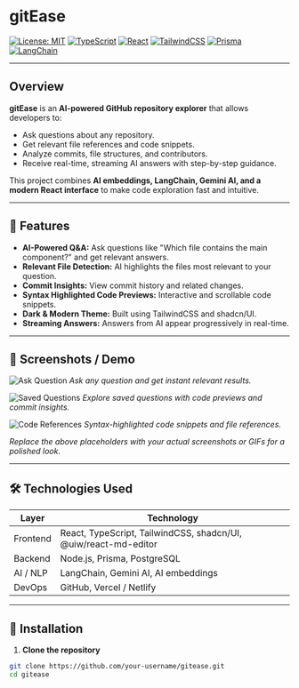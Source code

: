 # gitEase

[![License: MIT](https://img.shields.io/badge/License-MIT-blue.svg)](LICENSE)
[![TypeScript](https://img.shields.io/badge/TypeScript-%23007ACC?style=flat&logo=typescript&logoColor=white)](https://www.typescriptlang.org/)
[![React](https://img.shields.io/badge/React-%2320232a?style=flat&logo=react&logoColor=%2361DAFB)](https://reactjs.org/)
[![TailwindCSS](https://img.shields.io/badge/TailwindCSS-%2338B2AC?style=flat&logo=tailwind-css&logoColor=white)](https://tailwindcss.com/)
[![Prisma](https://img.shields.io/badge/Prisma-%2300C0C0?style=flat&logo=prisma&logoColor=white)](https://www.prisma.io/)
[![LangChain](https://img.shields.io/badge/LangChain-%23FF7F50?style=flat&logo=langchain&logoColor=white)](https://www.langchain.com/)

---

## Overview

**gitEase** is an **AI-powered GitHub repository explorer** that allows developers to:

- Ask questions about any repository.
- Get relevant file references and code snippets.
- Analyze commits, file structures, and contributors.
- Receive real-time, streaming AI answers with step-by-step guidance.

This project combines **AI embeddings, LangChain, Gemini AI, and a modern React interface** to make code exploration fast and intuitive.

---

## 🌟 Features

- **AI-Powered Q&A:** Ask questions like "Which file contains the main component?" and get relevant answers.
- **Relevant File Detection:** AI highlights the files most relevant to your question.
- **Commit Insights:** View commit history and related changes.
- **Syntax Highlighted Code Previews:** Interactive and scrollable code snippets.
- **Dark & Modern Theme:** Built using TailwindCSS and shadcn/UI.
- **Streaming Answers:** Answers from AI appear progressively in real-time.

---

## 🎨 Screenshots / Demo

![Ask Question](https://via.placeholder.com/800x400.png?text=Ask+Question+Card)
*Ask any question and get instant relevant results.*

![Saved Questions](https://via.placeholder.com/800x400.png?text=Saved+Questions)
*Explore saved questions with code previews and commit insights.*

![Code References](https://via.placeholder.com/800x400.png?text=Code+References)
*Syntax-highlighted code snippets and file references.*

*Replace the above placeholders with your actual screenshots or GIFs for a polished look.*

---

## 🛠️ Technologies Used

| Layer | Technology |
|-------|------------|
| Frontend | React, TypeScript, TailwindCSS, shadcn/UI, @uiw/react-md-editor |
| Backend | Node.js, Prisma, PostgreSQL |
| AI / NLP | LangChain, Gemini AI, AI embeddings |
| DevOps | GitHub, Vercel / Netlify |

---

## 🚀 Installation

1. **Clone the repository**

```bash
git clone https://github.com/your-username/gitease.git
cd gitease
